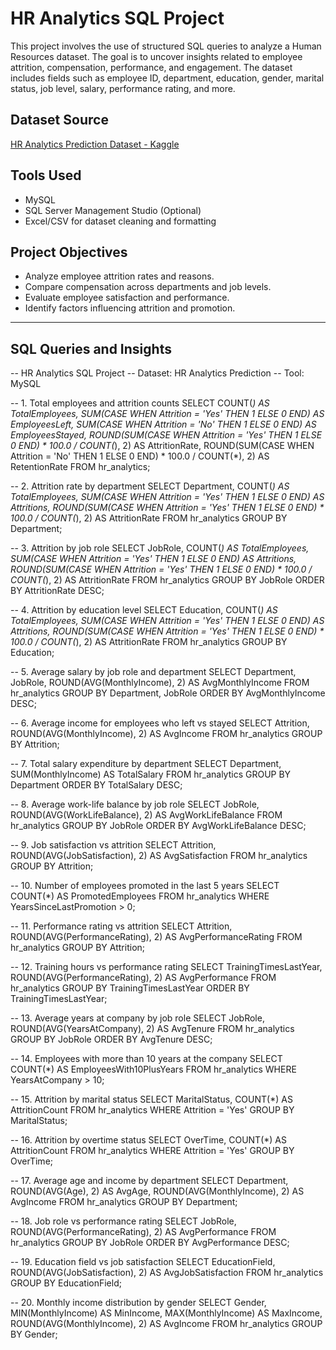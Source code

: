 # HR Analytics SQL Project

This project involves the use of structured SQL queries to analyze a Human Resources dataset. The goal is to uncover insights related to employee attrition, compensation, performance, and engagement. The dataset includes fields such as employee ID, department, education, gender, marital status, job level, salary, performance rating, and more.

## Dataset Source

[HR Analytics Prediction Dataset - Kaggle](https://www.kaggle.com/datasets/rishikeshkonapure/hr-analytics-prediction)

## Tools Used

- MySQL
- SQL Server Management Studio (Optional)
- Excel/CSV for dataset cleaning and formatting

## Project Objectives

- Analyze employee attrition rates and reasons.
- Compare compensation across departments and job levels.
- Evaluate employee satisfaction and performance.
- Identify factors influencing attrition and promotion.

---

## SQL Queries and Insights

-- HR Analytics SQL Project
-- Dataset: HR Analytics Prediction
-- Tool: MySQL

-- 1. Total employees and attrition counts
SELECT 
    COUNT(*) AS TotalEmployees,
    SUM(CASE WHEN Attrition = 'Yes' THEN 1 ELSE 0 END) AS EmployeesLeft,
    SUM(CASE WHEN Attrition = 'No' THEN 1 ELSE 0 END) AS EmployeesStayed,
    ROUND(SUM(CASE WHEN Attrition = 'Yes' THEN 1 ELSE 0 END) * 100.0 / COUNT(*), 2) AS AttritionRate,
    ROUND(SUM(CASE WHEN Attrition = 'No' THEN 1 ELSE 0 END) * 100.0 / COUNT(*), 2) AS RetentionRate
FROM hr_analytics;

-- 2. Attrition rate by department
SELECT 
    Department,
    COUNT(*) AS TotalEmployees,
    SUM(CASE WHEN Attrition = 'Yes' THEN 1 ELSE 0 END) AS Attritions,
    ROUND(SUM(CASE WHEN Attrition = 'Yes' THEN 1 ELSE 0 END) * 100.0 / COUNT(*), 2) AS AttritionRate
FROM hr_analytics
GROUP BY Department;

-- 3. Attrition by job role
SELECT 
    JobRole,
    COUNT(*) AS TotalEmployees,
    SUM(CASE WHEN Attrition = 'Yes' THEN 1 ELSE 0 END) AS Attritions,
    ROUND(SUM(CASE WHEN Attrition = 'Yes' THEN 1 ELSE 0 END) * 100.0 / COUNT(*), 2) AS AttritionRate
FROM hr_analytics
GROUP BY JobRole
ORDER BY AttritionRate DESC;

-- 4. Attrition by education level
SELECT 
    Education,
    COUNT(*) AS TotalEmployees,
    SUM(CASE WHEN Attrition = 'Yes' THEN 1 ELSE 0 END) AS Attritions,
    ROUND(SUM(CASE WHEN Attrition = 'Yes' THEN 1 ELSE 0 END) * 100.0 / COUNT(*), 2) AS AttritionRate
FROM hr_analytics
GROUP BY Education;

-- 5. Average salary by job role and department
SELECT 
    Department,
    JobRole,
    ROUND(AVG(MonthlyIncome), 2) AS AvgMonthlyIncome
FROM hr_analytics
GROUP BY Department, JobRole
ORDER BY AvgMonthlyIncome DESC;

-- 6. Average income for employees who left vs stayed
SELECT 
    Attrition,
    ROUND(AVG(MonthlyIncome), 2) AS AvgIncome
FROM hr_analytics
GROUP BY Attrition;

-- 7. Total salary expenditure by department
SELECT 
    Department,
    SUM(MonthlyIncome) AS TotalSalary
FROM hr_analytics
GROUP BY Department
ORDER BY TotalSalary DESC;

-- 8. Average work-life balance by job role
SELECT 
    JobRole,
    ROUND(AVG(WorkLifeBalance), 2) AS AvgWorkLifeBalance
FROM hr_analytics
GROUP BY JobRole
ORDER BY AvgWorkLifeBalance DESC;

-- 9. Job satisfaction vs attrition
SELECT 
    Attrition,
    ROUND(AVG(JobSatisfaction), 2) AS AvgSatisfaction
FROM hr_analytics
GROUP BY Attrition;

-- 10. Number of employees promoted in the last 5 years
SELECT 
    COUNT(*) AS PromotedEmployees
FROM hr_analytics
WHERE YearsSinceLastPromotion > 0;

-- 11. Performance rating vs attrition
SELECT 
    Attrition,
    ROUND(AVG(PerformanceRating), 2) AS AvgPerformanceRating
FROM hr_analytics
GROUP BY Attrition;

-- 12. Training hours vs performance rating
SELECT 
    TrainingTimesLastYear,
    ROUND(AVG(PerformanceRating), 2) AS AvgPerformance
FROM hr_analytics
GROUP BY TrainingTimesLastYear
ORDER BY TrainingTimesLastYear;

-- 13. Average years at company by job role
SELECT 
    JobRole,
    ROUND(AVG(YearsAtCompany), 2) AS AvgTenure
FROM hr_analytics
GROUP BY JobRole
ORDER BY AvgTenure DESC;

-- 14. Employees with more than 10 years at the company
SELECT 
    COUNT(*) AS EmployeesWith10PlusYears
FROM hr_analytics
WHERE YearsAtCompany > 10;

-- 15. Attrition by marital status
SELECT 
    MaritalStatus,
    COUNT(*) AS AttritionCount
FROM hr_analytics
WHERE Attrition = 'Yes'
GROUP BY MaritalStatus;

-- 16. Attrition by overtime status
SELECT 
    OverTime,
    COUNT(*) AS AttritionCount
FROM hr_analytics
WHERE Attrition = 'Yes'
GROUP BY OverTime;

-- 17. Average age and income by department
SELECT 
    Department,
    ROUND(AVG(Age), 2) AS AvgAge,
    ROUND(AVG(MonthlyIncome), 2) AS AvgIncome
FROM hr_analytics
GROUP BY Department;

-- 18. Job role vs performance rating
SELECT 
    JobRole,
    ROUND(AVG(PerformanceRating), 2) AS AvgPerformance
FROM hr_analytics
GROUP BY JobRole
ORDER BY AvgPerformance DESC;

-- 19. Education field vs job satisfaction
SELECT 
    EducationField,
    ROUND(AVG(JobSatisfaction), 2) AS AvgJobSatisfaction
FROM hr_analytics
GROUP BY EducationField;

-- 20. Monthly income distribution by gender
SELECT 
    Gender,
    MIN(MonthlyIncome) AS MinIncome,
    MAX(MonthlyIncome) AS MaxIncome,
    ROUND(AVG(MonthlyIncome), 2) AS AvgIncome
FROM hr_analytics
GROUP BY Gender;
